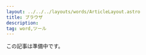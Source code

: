 ```yaml
---
layout: ../../../layouts/words/ArticleLayout.astro
title: ブラウザ
description:
tag: word,ツール
---
```


この記事は準備中です。
